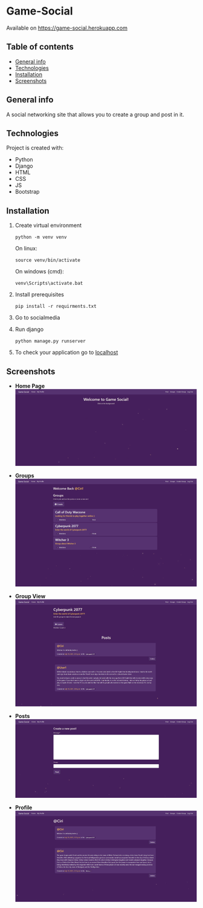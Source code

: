# Game-Social
Available on https://game-social.herokuapp.com

## Table of contents
* [General info](#general-info)
* [Technologies](#technologies)
* [Installation](#installation)
* [Screenshots](#screenshots)

## General info
A social networking site that allows you to create a group and post in it.
	
## Technologies
Project is created with:
* Python
* Django
* HTML
* CSS
* JS
* Bootstrap

## Installation
1) Create virtual environment

    ```
    python -m venv venv
    ```
    On linux:
    ```
    source venv/bin/activate
    ```
    On windows (cmd):
    ```
    venv\Scripts\activate.bat
    ```
2) Install prerequisites
   ```
   pip install -r requirments.txt
   ```
3) Go to socialmedia
4) Run django
    ```
    python manage.py runserver
    ```
5) To check your application go to [localhost](http://127.0.0.1:5000/)

## Screenshots
* **Home Page** 
![](additional/home.jpg)

* **Groups**
![](additional/groups.jpg)
* **Group View**
![](additional/groupview.jpg)

* **Posts**
![](additional/post.jpg)

* **Profile**
![](additional/user.jpg)
